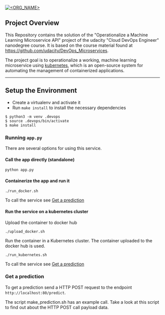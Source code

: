 [![<ORG_NAME>](https://circleci.com/gh/rniekisch/project-ml-microservice-kubernetes.svg?style=svg)](https://app.circleci.com/pipelines/github/rniekisch/project-ml-microservice-kubernetes)

## Project Overview

This Repository contains the solution of the "Operationalize a Machine Learning Microservice API" project of the udacity "Cloud DevOps Engineer" nanodegree course. It is based on the course material found at https://github.com/udacity/DevOps_Microservices.

The project goal is to operationalize a working, machine learning microservice using [kubernetes](https://kubernetes.io/), which is an open-source system for automating the management of containerized applications. 

---

## Setup the Environment

* Create a virtualenv and activate it
* Run `make install` to install the necessary dependencies

```
$ python3 -m venv .devops
$ source .devops/bin/activate
$ make install
```

### Running `app.py`

There are several options for using this service.

#### Call the app directly (standalone)
```
python app.py
```

#### Containerize the app and run it
```
./run_docker.sh
```

To call the service see [Get a prediction](#pred)

#### Run the service on a kubernetes cluster

Upload the container to docker hub
```
./upload_docker.sh
```

Run the container in a Kubernetes cluster. The container uploaded to the docker hub is used.
```
./run_kubernetes.sh
```

To call the service see [Get a prediction](#pred)

### <a name="pred"></a> Get a prediction

To get a prediction send a HTTP POST request to the endpoint `http://localhost:80/predict`.

The script make_prediction.sh has an example call. Take a look at this script to find out about the HTTP POST call payload data.
